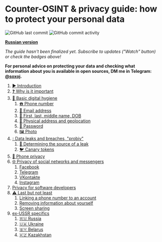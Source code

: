 # Counter-OSINT & privacy guide: how to protect your personal data

![GitHub last commit](https://img.shields.io/github/last-commit/soxoj/counter-osint-guide-en?label=Last%20update)
![GitHub commit activity](https://img.shields.io/github/commit-activity/m/soxoj/counter-osint-guide-en?color=yellow&label=Update%20frequency)

**[Russian version](https://github.com/soxoj/counter-osint-guide-ru)**

*The guide hasn't been finalized yet. Subscribe to updates ("Watch" button) or check the badges above!*

**For personal advice on protecting your data and checking what information about you
is available in open sources, DM me in Telegram: [@soxoj](https://t.me/soxoj).**

 1. [▶️ Introduction](./pages/intro.md)
 1. [❓ Why is it important](./pages/importance.md)
 1. [🛁 Basic digital hygiene](./pages/hygiene.md)
     1. [☎️ Phone number](./pages/phone.md)
     1. [📧 Email address](./pages/email.md)
     1. [📛 First, last, middle name, DOB](./pages/fio-birthday.md)
     1. [📍 Physical address and geolocation](./pages/location.md)
     1. [🔑 Password](./pages/password.md)
     1. [🖼️ Photo](./pages/photo.md)
 1. [💧 Data leaks and breaches, "probiv"](./pages/breaches.md)
     1. [🔎 Determining the source of a leak](./pages/breach-detection.md)
     1. [🐦 Canary tokens](./pages/canary-tokens.md)
 1. [📱 Phone privacy](./pages/mobile-apps-privacy.md)
 1. [🌐 Privacy of social networks and messengers](./pages/platforms.md)
     1. [Facebook](./pages/facebook.md)
     1. [Telegram](./pages/telegram.md)
     1. [VKontakte](./pages/vkontakte.md)
     1. [Instagram](./pages/instagram.md)
 1. [Privacy for software developers](./pages/development.md)
 1. [⚠️ Last but not least](./pages/other.md)
     1. [Linking a phone number to an account](./pages/2fa.md)
     1. [Removing information about yourself](./pages/deleteme.md)
     1. [Screen sharing](./pages/screen-sharing.md)
 1. [ex-USSR specifics](./pages/country-notes.md)
     1. [🇷🇺 Russia](./pages/russia.md)
     1. [🇺🇦 Ukraine](./pages/ukraine.md)
     1. [🇧🇾 Belarus](./pages/belarus.md)
     1. [🇰🇿 Kazakhstan](./pages/kazakhstan.md)
